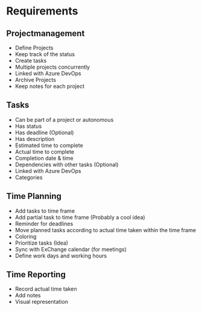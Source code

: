 # Requirements

## Projectmanagement

- Define Projects
- Keep track of the status
- Create tasks
- Multiple projects concurrently
- Linked with Azure DevOps
- Archive Projects
- Keep notes for each project

## Tasks

- Can be part of a project or autonomous
- Has status
- Has deadline (Optional)
- Has description
- Estimated time to complete
- Actual time to complete
- Completion date & time
- Dependencies with other tasks (Optional)
- Linked with Azure DevOps
- Categories

## Time Planning

- Add tasks to time frame
- Add partial task to time frame (Probably a cool idea)
- Reminder for deadlines
- Move planned tasks according to actual time taken within the time frame
- Coloring
- Prioritize tasks (Idea)
- Sync with ExChange calendar (for meetings)
- Define work days and working hours

## Time Reporting

- Record actual time taken
- Add notes
- Visual representation
